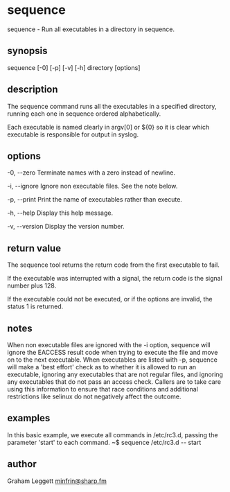 # sequence
  sequence - Run all executables in a directory in sequence.

## synopsis
  sequence [-0] [-p] [-v] [-h] directory [options]

## description

  The sequence command runs all the executables in a specified directory,
  running each one in sequence ordered alphabetically.

  Each executable is named clearly in argv[0] or ${0} so it is
  clear which executable is responsible for output in syslog.

## options
  -0, --zero  Terminate names with a zero instead of newline.

  -i, --ignore  Ignore non executable files. See the note below.

  -p, --print  Print the name of executables rather than execute.

  -h, --help  Display this help message.

  -v, --version  Display the version number.

## return value
  The sequence tool returns the return code from the
  first executable to fail.

  If the executable was interrupted with a signal, the return
  code is the signal number plus 128.

  If the executable could not be executed, or if the options
  are invalid, the status 1 is returned.

## notes
  When non executable files are ignored with the -i option, sequence will
  ignore the EACCESS result code when trying to execute the file and move
  on to the next executable. When executables are listed with -p,
  sequence will make a 'best effort' check as to whether it is allowed
  to run an executable, ignoring any executables that are not regular files,
  and ignoring any executables that do not pass an access check. Callers are
  to take care using this information to ensure that race conditions and
  additional restrictions like selinux do not negatively affect the outcome.

## examples
  In this basic example, we execute all commands in /etc/rc3.d, passing
  the parameter 'start' to each command.
	~$ sequence /etc/rc3.d -- start

## author
  Graham Leggett <minfrin@sharp.fm>


